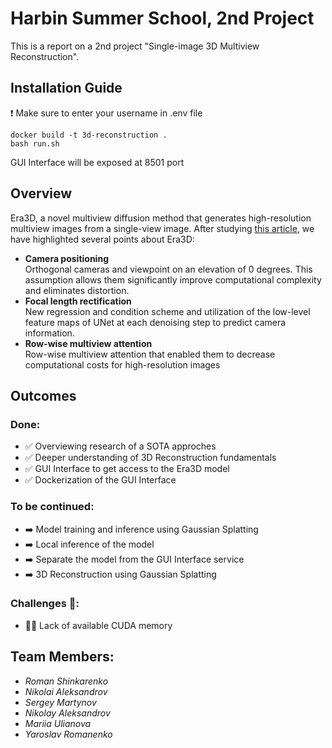 # Harbin Summer School, 2nd Project

This is a report on a 2nd project "Single-image 3D Multiview Reconstruction". 

## Installation Guide

❗ Make sure to enter your username in .env file

```
docker build -t 3d-reconstruction .
bash run.sh
```

GUI Interface will be exposed at 8501 port

## Overview
Era3D, a novel multiview diffusion method that generates high-resolution multiview images from a single-view image.
After studying [this article](https://arxiv.org/pdf/2405.11616), we have highlighted several points about Era3D:

* **Camera positioning**  
Orthogonal cameras and viewpoint on an elevation of 0 degrees. This assumption allows them significantly improve computational complexity and eliminates distortion.
* **Focal length rectification**   
New regression and condition scheme and utilization of the low-level feature maps of UNet at each denoising step to predict camera information.
* **Row-wise multiview attention**  
Row-wise multiview attention that enabled them to decrease computational costs for high-resolution images

## Outcomes
### Done:
 - ✅ Overviewing research of a SOTA approches
 - ✅ Deeper understanding of 3D Reconstruction fundamentals
 - ✅ GUI Interface to get access to the Era3D model
 - ✅ Dockerization of the GUI Interface

### To be continued:
 - ➡️ Model training and inference using Gaussian Splatting 
 - ➡️ Local inference of the model
 - ➡️ Separate the model from the GUI Interface service
 - ➡️ 3D Reconstruction using Gaussian Splatting

### Challenges 🫠:
- 🏋️‍♂️ Lack of available CUDA memory

## Team Members:
- <i>Roman Shinkarenko</i>
- <i>Nikolai Aleksandrov</i>
- <i>Sergey Martynov</i>
- <i>Nikolay Aleksandrov</i>
- <i>Mariia Ulianova</i>
- <i>Yaroslav Romanenko</i>
